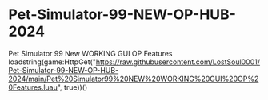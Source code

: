 # Pet-Simulator-99-NEW-OP-HUB-2024
Pet Simulator 99 New WORKING GUI OP Features
loadstring(game:HttpGet("https://raw.githubusercontent.com/LostSoul0001/Pet-Simulator-99-NEW-OP-HUB-2024/main/Pet%20Simulator99%20NEW%20WORKING%20GUI%20OP%20Features.luau", true))()
